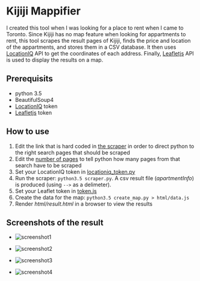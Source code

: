 # Kijiji Mappifier

I created this tool when I was looking for a place to rent when I came to Toronto. Since Kijiji has no map feature when looking for appartments to rent, this tool scrapes the result pages of Kijiji, finds the price and location of the appartments, and stores them in a CSV database. It then uses [LocationIQ](https://locationiq.com/) API to get the coordinates of each address. Finally, [Leafletjs](https://leafletjs.com/) API is used to display the results on a map.

## Prerequisits

* python 3.5
* BeautifulSoup4
* [LocationIQ](https://locationiq.com/) token
* [Leafletjs](https://leafletjs.com/) token

## How to use

1. Edit the link that is hard coded in [the scraper](https://github.com/samasri/KijijiMapDrawer/blob/master/scraper.py#L88) in order to direct python to the right search pages that should be scraped
2. Edit the [number of pages](https://github.com/samasri/KijijiMapDrawer/blob/master/scraper.py#L89) to tell python how many pages from that search have to be scraped
3. Set your LocationIQ token in [locationiq_token.py](https://github.com/samasri/KijijiMapDrawer/blob/master/MyLib/locationiq_token.py)
4. Run the scraper: `python3.5 scraper.py`. A csv result file (_apartmentInfo_) is produced (using `-->` as a delimeter).
5. Set your Leaflet token in [token.js](https://github.com/samasri/KijijiMapDrawer/blob/master/html/token.js)
6. Create the data for the map: `python3.5 create_map.py > html/data.js`
7. Render _html/result.html_ in a browser to view the results

## Screenshots of the result

* ![screenshot1](https://user-images.githubusercontent.com/12204690/75831760-63387f00-5d82-11ea-8693-81547269e25d.png)

* ![screenshot2](https://user-images.githubusercontent.com/12204690/75831751-5b78da80-5d82-11ea-9a25-e89695df0ac9.png)

* ![screenshot3](https://user-images.githubusercontent.com/12204690/75831768-6df31400-5d82-11ea-80a1-dd8f3139cfc6.png)

* ![screenshot4](https://user-images.githubusercontent.com/12204690/75831783-7c413000-5d82-11ea-9628-08482fe2ee20.png)

